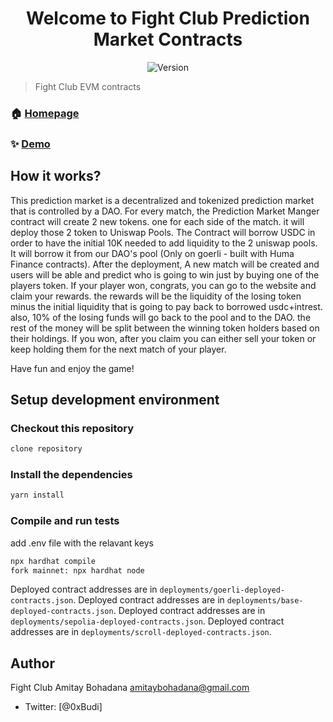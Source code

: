 
<h1 align="center">Welcome to Fight Club Prediction Market Contracts</h1>
<p align="center">
  <img alt="Version" src="https://img.shields.io/badge/version-1.0.0-blue.svg?cacheSeconds=2592000" />
</p>

> Fight Club EVM contracts

### 🏠 [Homepage](https://fightclubdao.carrd.co/)

### ✨ [Demo](https://fightclubapp.vercel.app/markets)

## How it works?

This prediction market is a decentralized and tokenized prediction market that is controlled by a DAO.
For every match, the Prediction Market Manger contract will create 2 new tokens. one for each side of the match.
it will deploy those 2 token to Uniswap Pools.
The Contract will borrow USDC in order to have the initial 10K needed to add liquidity to the 2 uniswap pools.
It will borrow it from our DAO's pool (Only on goerli - built with Huma Finance contracts).
After the deployment, A new match will be created and users will be able and predict who is going to win just by buying one of the players token.
If your player won, congrats, you can go to the website and claim your rewards.
the rewards will be the liquidity of the losing token minus the initial liquidity that is going to pay back to borrowed usdc+intrest.
also, 10% of the losing funds will go back to the pool and to the DAO.
the rest of the money will be split between the winning token holders based on their holdings.
If you won, after you claim you can either sell your token or keep holding them for the next match of your player.

Have fun and enjoy the game!


## Setup development environment



### Checkout this repository

```sh
clone repository
```

### Install the dependencies

```sh
yarn install
```

### Compile and run tests
add .env file with the relavant keys

```sh
npx hardhat compile
fork mainnet: npx hardhat node
```

Deployed contract addresses are in `deployments/goerli-deployed-contracts.json`.
Deployed contract addresses are in `deployments/base-deployed-contracts.json`.
Deployed contract addresses are in `deployments/sepolia-deployed-contracts.json`.
Deployed contract addresses are in `deployments/scroll-deployed-contracts.json`.


## Author
Fight Club
Amitay Bohadana
amitaybohadana@gmail.com
- Twitter: [@0xBudi]
